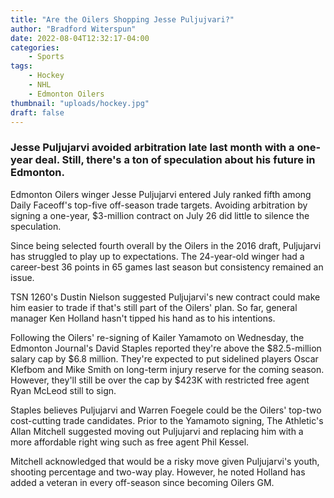 ```yaml
---
title: "Are the Oilers Shopping Jesse Puljujvari?"
author: "Bradford Witerspun"
date: 2022-08-04T12:32:17-04:00
categories: 
    - Sports
tags:
    - Hockey
    - NHL
    - Edmonton Oilers
thumbnail: "uploads/hockey.jpg"
draft: false
---
```


### Jesse Puljujarvi avoided arbitration late last month with a one-year deal. Still, there's a ton of speculation about his future in Edmonton. ###

Edmonton Oilers winger Jesse Puljujarvi entered July ranked fifth among Daily Faceoff's top-five off-season trade targets. Avoiding arbitration by signing a one-year, $3-million contract on July 26 did little to silence the speculation.

Since being selected fourth overall by the Oilers in the 2016 draft, Puljujarvi has struggled to play up to expectations. The 24-year-old winger had a career-best 36 points in 65 games last season but consistency remained an issue.

TSN 1260's Dustin Nielson suggested Puljujarvi's new contract could make him easier to trade if that's still part of the Oilers' plan. So far, general manager Ken Holland hasn't tipped his hand as to his intentions.

Following the Oilers' re-signing of Kailer Yamamoto on Wednesday, the Edmonton Journal's David Staples reported they're above the $82.5-million salary cap by $6.8 million. They're expected to put sidelined players Oscar Klefbom and Mike Smith on long-term injury reserve for the coming season. However, they'll still be over the cap by $423K with restricted free agent Ryan McLeod still to sign.

Staples believes Puljujarvi and Warren Foegele could be the Oilers' top-two cost-cutting trade candidates. Prior to the Yamamoto signing, The Athletic's Allan Mitchell suggested moving out Puljujarvi and replacing him with a more affordable right wing such as free agent Phil Kessel.

Mitchell acknowledged that would be a risky move given Puljujarvi's youth, shooting percentage and two-way play. However, he noted Holland has added a veteran in every off-season since becoming Oilers GM. 


